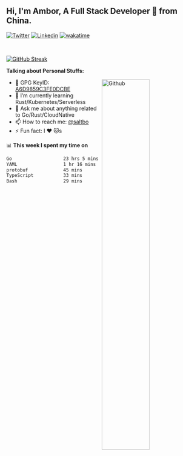 ## Hi, I'm Ambor, A Full Stack Developer 🚀 from China.

[![Twitter](https://img.shields.io/badge/-saltbo-1ca0f1?style=flat&logo=twitter&logoColor=white)](https://twitter.com/rdsaltbo)
[![Linkedin](https://img.shields.io/badge/-saltbo-blue?style=flat&logo=Linkedin&logoColor=white)](https://www.linkedin.com/in/saltbo/)
[![wakatime](https://wakatime.com/badge/user/f82b1c77-faab-48cd-aef5-a12c0aff104b.svg)](https://wakatime.com/@f82b1c77-faab-48cd-aef5-a12c0aff104b)

&nbsp;  

[![GitHub Streak](https://streak-stats.demolab.com/?user=saltbo&hide_border=true&date_format=M%20j%5B%2C%20Y%5D)](https://git.io/streak-stats)


**Talking about Personal Stuffs:**
<!-- Any image aligned to the right. Beware the width  -->
<img width="50%" align="right" alt="Github" src="https://raw.githubusercontent.com/saltbo/saltbo/master/images/git-header.svg" />

- 🤘 GPG KeyID: [A6D9859C3FE0DCBE](https://saltbo.cn/pgp_keys.asc)
- 🌱 I’m currently learning Rust/Kubernetes/Serverless
- 💬 Ask me about anything related to Go/Rust/CloudNative
- 📫 How to reach me: [@saltbo](https://t.me/saltbo)
- ⚡ Fun fact: I :heart: :cat:s


📊 **This week I spent my time on**
<!--START_SECTION:waka-->

```txt
Go                   23 hrs 5 mins   █████████████████████▒░░░   85.14 %
YAML                 1 hr 16 mins    █▒░░░░░░░░░░░░░░░░░░░░░░░   04.72 %
protobuf             45 mins         ▓░░░░░░░░░░░░░░░░░░░░░░░░   02.81 %
TypeScript           33 mins         ▓░░░░░░░░░░░░░░░░░░░░░░░░   02.04 %
Bash                 29 mins         ▒░░░░░░░░░░░░░░░░░░░░░░░░   01.79 %
```

<!--END_SECTION:waka-->
